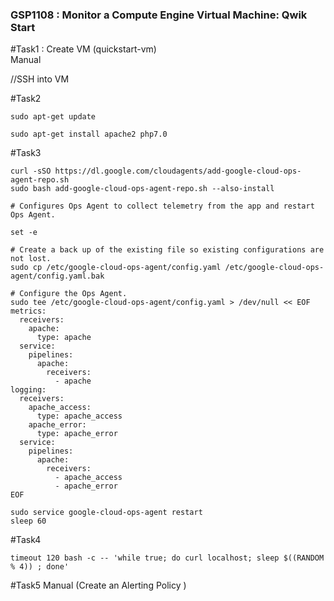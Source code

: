 ###  GSP1108 :  Monitor a Compute Engine Virtual Machine: Qwik Start 

#Task1 : Create VM (quickstart-vm)  
Manual

//SSH into VM

#Task2 
```
sudo apt-get update

sudo apt-get install apache2 php7.0
```

#Task3 
```
curl -sSO https://dl.google.com/cloudagents/add-google-cloud-ops-agent-repo.sh
sudo bash add-google-cloud-ops-agent-repo.sh --also-install

# Configures Ops Agent to collect telemetry from the app and restart Ops Agent.

set -e

# Create a back up of the existing file so existing configurations are not lost.
sudo cp /etc/google-cloud-ops-agent/config.yaml /etc/google-cloud-ops-agent/config.yaml.bak

# Configure the Ops Agent.
sudo tee /etc/google-cloud-ops-agent/config.yaml > /dev/null << EOF
metrics:
  receivers:
    apache:
      type: apache
  service:
    pipelines:
      apache:
        receivers:
          - apache
logging:
  receivers:
    apache_access:
      type: apache_access
    apache_error:
      type: apache_error
  service:
    pipelines:
      apache:
        receivers:
          - apache_access
          - apache_error
EOF

sudo service google-cloud-ops-agent restart
sleep 60

```

#Task4 

```
timeout 120 bash -c -- 'while true; do curl localhost; sleep $((RANDOM % 4)) ; done'
```


#Task5
Manual (Create an Alerting Policy )   



